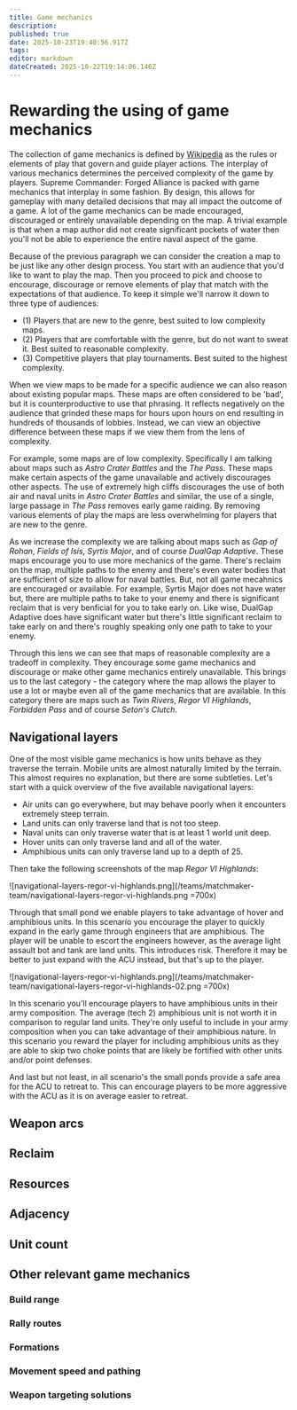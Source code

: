 ```yaml
---
title: Game mechanics
description: 
published: true
date: 2025-10-23T19:40:56.917Z
tags: 
editor: markdown
dateCreated: 2025-10-22T19:14:06.146Z
---
```


# Rewarding the using of game mechanics

The collection of game mechanics is defined by [Wikipedia](https://en.wikipedia.org/wiki/Game_mechanics) as the rules or elements of play that govern and guide player actions. The interplay of various mechanics determines the perceived complexity of the game by players. Supreme Commander: Forged Alliance is packed with game mechanics that interplay in some fashion. By design, this allows for gameplay with many detailed decisions that may all impact the outcome of a game. A lot of the game mechanics can be made encouraged, discouraged or entirely unavailable depending on the map. A trivial example is that when a map author did not create significant pockets of water then you'll not be able to experience the entire naval aspect of the game. 

Because of the previous paragraph we can consider the creation a map to be just like any other design process. You start with an audience that you'd like to want to play the map. Then you proceed to pick and choose to encourage, discourage or remove elements of play that match with the expectations of that audience. To keep it simple we'll narrow it down to three type of audiences:

- (1) Players that are new to the genre, best suited to low complexity maps.
- (2) Players that are comfortable with the genre, but do not want to sweat it. Best suited to reasonable complexity.
- (3) Competitive players that play tournaments. Best suited to the highest complexity.

When we view maps to be made for a specific audience we can also reason about existing popular maps. These maps are often considered to be 'bad', but it is counterproductive to use that phrasing. It reflects negatively on the audience that grinded these maps for hours upon hours on end resulting in hundreds of thousands of lobbies. Instead, we can view an objective difference between these maps if we view them from the lens of complexity. 

For example, some maps are of low complexity. Specifically I am talking about maps such as *Astro Crater Battles* and the *The Pass*. These maps make certain aspects of the game unavailable and actively discourages other aspects. The use of extremely high cliffs discourages the use of both air and naval units in *Astro Crater Battles* and similar, the use of a single, large passage in *The Pass* removes early game raiding. By removing various elements of play the maps are less overwhelming for players that are new to the genre.

As we increase the complexity we are talking about maps such as *Gap of Rohan*, *Fields of Isis*, *Syrtis Major*, and of course *DualGap Adaptive*. These maps encourage you to use more mechanics of the game. There's reclaim on the map, multiple paths to the enemy and there's even water bodies that are sufficient of size to allow for naval battles. But, not all game mecahnics are encouraged or available. For example, Syrtis Major does not have water but, there are multiple paths to take to your enemy and there is significant reclaim that is very benficial for you to take early on. Like wise, DualGap Adaptive does have significant water but there's little significant reclaim to take early on and there's roughly speaking only one path to take to your enemy. 

Through this lens we can see that maps of reasonable complexity are a tradeoff in complexity. They encourage some game mechanics and discourage or make other game mechanics entirely unavailable. This brings us to the last category - the category where the map allows the player to use a lot or maybe even all of the game mechanics that are available. In this category there are maps such as *Twin Rivers*, *Regor VI Highlands*, *Forbidden Pass* and of course *Seton's Clutch*.

## Navigational layers

One of the most visible game mechanics is how units behave as they traverse the terrain. Mobile units are almost naturally limited by the terrain. This almost requires no explanation, but there are some subtleties. Let's start with a quick overview of the five available navigational layers:

- Air units can go everywhere, but may behave poorly when it encounters extremely steep terrain.
- Land units can only traverse land that is not too steep.
- Naval units can only traverse water that is at least 1 world unit deep.
- Hover units can only traverse land and all of the water.
- Amphibious units can only traverse land up to a depth of 25. 

Then take the following screenshots of the map _Regor VI Highlands_:

![navigational-layers-regor-vi-highlands.png](/teams/matchmaker-team/navigational-layers-regor-vi-highlands.png =700x)

Through that small pond we enable players to take advantage of hover and amphibious units. In this scenario you encourage the player to quickly expand in the early game through engineers that are amphibious. The player will be unable to escort the engineers however, as the average light assault bot and tank are land units. This introduces risk. Therefore it may be better to just expand with the ACU instead, but that's up to the player.

![navigational-layers-regor-vi-highlands.png](/teams/matchmaker-team/navigational-layers-regor-vi-highlands-02.png =700x)

In this scenario you'll encourage players to have amphibious units in their army composition. The average (tech 2) amphibious unit is not worth it in comparison to regular land units. They're only useful to include in your army composition when you can take advantage of their amphibious nature. In this scenario you reward the player for including amphibious units as they are able to skip two choke points that are likely be fortified with other units and/or point defenses. 

And last but not least, in all scenario's the small ponds provide a safe area for the ACU to retreat to. This can encourage players to be more aggressive with the ACU as it is on average easier to retreat.

## Weapon arcs

## Reclaim

## Resources

## Adjacency

## Unit count

## Other relevant game mechanics

### Build range



### Rally routes

### Formations

### Movement speed and pathing

### Weapon targeting solutions